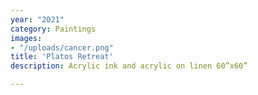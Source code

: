 ```yaml
---
year: "2021"
category: Paintings
images:
- "/uploads/cancer.png"
title: 'Platos Retreat'
description: Acrylic ink and acrylic on linen 60”x60”

---
```

